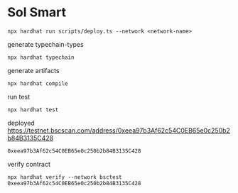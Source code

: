 # Sol Smart

```
npx hardhat run scripts/deploy.ts --network <network-name>
```

generate typechain-types
```
npx hardhat typechain
```

generate artifacts
```
npx hardhat compile
```

run test
```
npx hardhat test
```

deployed https://testnet.bscscan.com/address/0xeea97b3Af62c54C0EB65e0c250b2b84B3135C428
```
0xeea97b3Af62c54C0EB65e0c250b2b84B3135C428
```

verify contract
```
npx hardhat verify --network bsctest 0xeea97b3Af62c54C0EB65e0c250b2b84B3135C428
```
